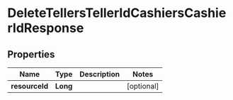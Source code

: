 # DeleteTellersTellerIdCashiersCashierIdResponse

## Properties
Name | Type | Description | Notes
------------ | ------------- | ------------- | -------------
**resourceId** | **Long** |  |  [optional]
